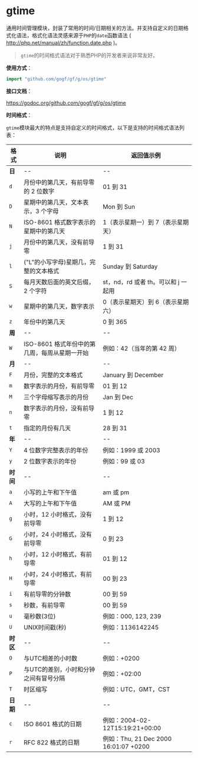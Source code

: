 
# gtime

通用时间管理模块，封装了常用的时间/日期相关的方法。并支持自定义的日期格式化语法，格式化语法灵感来源于`PHP`的`date`函数语法 ( http://php.net/manual/zh/function.date.php )。

> `gtime`的时间格式语法对于熟悉PHP的开发者来说非常友好。

**使用方式**：
```go
import "github.com/gogf/gf/g/os/gtime"
```

**接口文档**： 

https://godoc.org/github.com/gogf/gf/g/os/gtime

**时间格式**：

`gtime`模块最大的特点是支持自定义的时间格式，以下是支持的时间格式语法列表：

格式 | 说明 | 返回值示例
-- | -- | --
**日** | -- | --
`d` | 月份中的第几天，有前导零的 2 位数字 | 01 到 31
`D` | 星期中的第几天，文本表示，3 个字母 | Mon 到 Sun
`N` | ISO-8601 格式数字表示的星期中的第几天 | 1（表示星期一）到 7（表示星期天）
`j` | 月份中的第几天，没有前导零 | 1 到 31
`l` | ("L"的小写字母)星期几，完整的文本格式 | Sunday 到 Saturday
`S` | 每月天数后面的英文后缀，2 个字符 | st，nd，rd 或者 th。可以和 j 一起用
`w` | 星期中的第几天，数字表示 | 0（表示星期天）到 6（表示星期六）
`z` | 年份中的第几天 | 0 到 365
**周** | -- | --
`W` | ISO-8601   格式年份中的第几周，每周从星期一开始 | 例如：42（当年的第 42 周）
**月** | -- | --
`F` | 月份，完整的文本格式 | January 到 December
`m` | 数字表示的月份，有前导零 | 01 到 12
`M` | 三个字母缩写表示的月份 | Jan 到 Dec
`n` | 数字表示的月份，没有前导零 | 1 到 12
`t` | 指定的月份有几天 | 28 到 31
**年** | -- | --
`Y` | 4 位数字完整表示的年份 | 例如：1999 或 2003
`y` | 2 位数字表示的年份 | 例如：99 或 03
**时间** | -- | --
`a` | 小写的上午和下午值 | am 或 pm
`A` | 大写的上午和下午值 | AM 或 PM
`g` | 小时，12 小时格式，没有前导零 | 1 到 12
`G` | 小时，24 小时格式，没有前导零 | 0 到 23
`h` | 小时，12 小时格式，有前导零 | 01 到 12
`H` | 小时，24 小时格式，有前导零 | 00 到 23
`i` | 有前导零的分钟数 | 00 到 59
`s` | 秒数，有前导零 | 00 到 59
`u` | 毫秒数(3位) | 例如：000, 123, 239
`U` | UNIX时间戳(秒) | 例如：1136142245
**时区** | -- | --
`O` | 与UTC相差的小时数 | 例如：+0200
`P` | 与UTC的差别，小时和分钟之间有冒号分隔 | 例如：+02:00
`T` | 时区缩写 | 例如：UTC，GMT，CST
**日期** | -- | --
`c` | ISO 8601 格式的日期 | 例如：2004-02-12T15:19:21+00:00
`r` | RFC 822 格式的日期 | 例如：Thu, 21 Dec 2000 16:01:07 +0200


